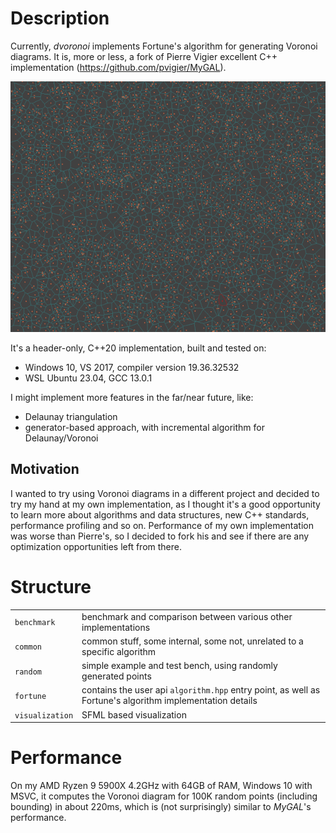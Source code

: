 # Description
Currently, *dvoronoi* implements Fortune's algorithm for generating Voronoi diagrams. It is, more or less, a fork of Pierre Vigier excellent C++ implementation (https://github.com/pvigier/MyGAL).

![dvoronoi example](./images/dvoronoi_20230712_01.png)

It's a header-only, C++20 implementation, built and tested on:
- Windows 10, VS 2017, compiler version 19.36.32532
- WSL Ubuntu 23.04, GCC 13.0.1

I might implement more features in the far/near future, like:
- Delaunay triangulation
- generator-based approach, with incremental algorithm for Delaunay/Voronoi

## Motivation
I wanted to try using Voronoi diagrams in a different project and decided to try my hand at my own implementation, as I thought it's a good opportunity to learn more about algorithms and data structures, new C++ standards, performance profiling and so on.
Performance of my own implementation was worse than Pierre's, so I decided to fork his and see if there are any optimization opportunities left from there.

# Structure

|                 |                                                                                                            |
|-----------------|------------------------------------------------------------------------------------------------------------|
| `benchmark`     | benchmark and comparison between various other implementations                                             |
| `common`        | common stuff, some internal, some not, unrelated to a specific algorithm                                   |
| `random`        | simple example and test bench, using randomly generated points                                             |
| `fortune`       | contains the user api `algorithm.hpp` entry point, as well as Fortune's algorithm implementation details |
| `visualization` | SFML based visualization                                                                                   |
 
# Performance
On my AMD Ryzen 9 5900X 4.2GHz with 64GB of RAM, Windows 10 with MSVC, it computes the Voronoi diagram for 100K random points (including bounding) in about 220ms, which is (not surprisingly) similar to *MyGAL*'s performance.
